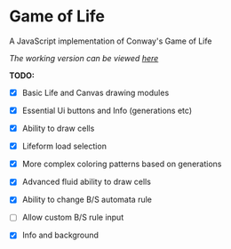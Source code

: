 Game of Life
============

A JavaScript implementation of Conway's Game of Life

*The working version can be viewed [here](http://eternalthinker.github.io/gameoflife)*

**TODO:**

- [x] Basic Life and Canvas drawing modules
- [x] Essential Ui buttons and Info (generations etc)
- [x] Ability to draw cells
- [x] Lifeform load selection
- [x] More complex coloring patterns based on generations
- [x] Advanced fluid ability to draw cells
- [x] Ability to change B/S automata rule
- [ ] Allow custom B/S rule input
- [x] Info and background

